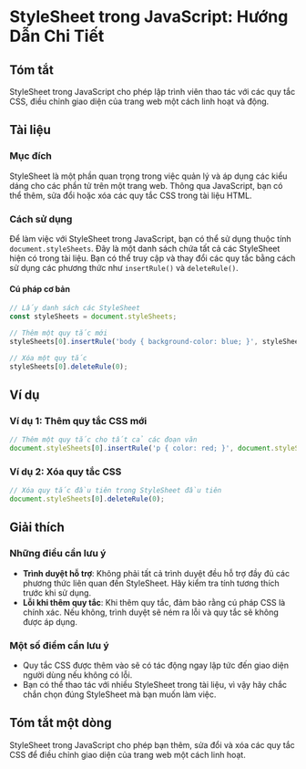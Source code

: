 <!--
Meta Description: # StyleSheet trong JavaScript: Hướng Dẫn Chi Tiết ## Tóm tắt StyleSheet trong JavaScript cho phép lập trình viên thao tác với các quy tắc CSS, điều ch...
Meta Keywords: quy, tắc, stylesheet, các, một
-->

# StyleSheet trong JavaScript: Hướng Dẫn Chi Tiết

## Tóm tắt
StyleSheet trong JavaScript cho phép lập trình viên thao tác với các quy tắc CSS, điều chỉnh giao diện của trang web một cách linh hoạt và động.

## Tài liệu
### Mục đích
StyleSheet là một phần quan trọng trong việc quản lý và áp dụng các kiểu dáng cho các phần tử trên một trang web. Thông qua JavaScript, bạn có thể thêm, sửa đổi hoặc xóa các quy tắc CSS trong tài liệu HTML.

### Cách sử dụng
Để làm việc với StyleSheet trong JavaScript, bạn có thể sử dụng thuộc tính `document.styleSheets`. Đây là một danh sách chứa tất cả các StyleSheet hiện có trong tài liệu. Bạn có thể truy cập và thay đổi các quy tắc bằng cách sử dụng các phương thức như `insertRule()` và `deleteRule()`.

#### Cú pháp cơ bản
```javascript
// Lấy danh sách các StyleSheet
const styleSheets = document.styleSheets;

// Thêm một quy tắc mới
styleSheets[0].insertRule('body { background-color: blue; }', styleSheets[0].cssRules.length);

// Xóa một quy tắc
styleSheets[0].deleteRule(0);
```

## Ví dụ
### Ví dụ 1: Thêm quy tắc CSS mới
```javascript
// Thêm một quy tắc cho tất cả các đoạn văn
document.styleSheets[0].insertRule('p { color: red; }', document.styleSheets[0].cssRules.length);
```

### Ví dụ 2: Xóa quy tắc CSS
```javascript
// Xóa quy tắc đầu tiên trong StyleSheet đầu tiên
document.styleSheets[0].deleteRule(0);
```

## Giải thích
### Những điều cần lưu ý
- **Trình duyệt hỗ trợ**: Không phải tất cả trình duyệt đều hỗ trợ đầy đủ các phương thức liên quan đến StyleSheet. Hãy kiểm tra tính tương thích trước khi sử dụng.
- **Lỗi khi thêm quy tắc**: Khi thêm quy tắc, đảm bảo rằng cú pháp CSS là chính xác. Nếu không, trình duyệt sẽ ném ra lỗi và quy tắc sẽ không được áp dụng.

### Một số điểm cần lưu ý
- Quy tắc CSS được thêm vào sẽ có tác động ngay lập tức đến giao diện người dùng nếu không có lỗi.
- Bạn có thể thao tác với nhiều StyleSheet trong tài liệu, vì vậy hãy chắc chắn chọn đúng StyleSheet mà bạn muốn làm việc.

## Tóm tắt một dòng
StyleSheet trong JavaScript cho phép bạn thêm, sửa đổi và xóa các quy tắc CSS để điều chỉnh giao diện của trang web một cách linh hoạt.